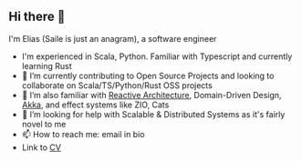 ## Hi there 👋

I'm Elias (Saile is just an anagram), a software engineer

- I'm experienced in Scala, Python. Familiar with Typescript and currently learning Rust
- 🔭 I’m currently contributing to Open Source Projects and looking to collaborate on Scala/TS/Python/Rust OSS projects
- 🌱 I’m also familiar with [Reactive Architecture](https://akkademy.akka.io/share/v1/gamification/assigned_badge/6fa00fc6-fedf-4dbe-9647-812dc5cc6369/shared?lang=en&t=1726001110934), Domain-Driven Design, [Akka](https://akkademy.akka.io/share/v1/gamification/assigned_badge/95b11c88-9c3d-4e86-a422-b283b2d33ae7/shared?lang=en&t=1726001077112), and effect systems like ZIO, Cats
- 🤔 I’m looking for help with Scalable & Distributed Systems as it's fairly novel to me
- 📫 How to reach me: email in bio
- Link to [CV](https://flowcv.com/resume/63uu09bc5s8c)
